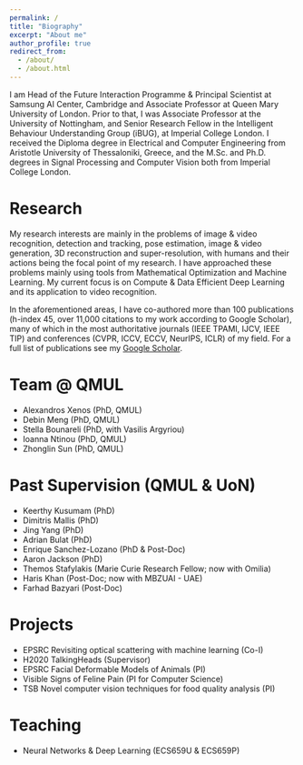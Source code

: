 ```yaml
---
permalink: /
title: "Biography"
excerpt: "About me"
author_profile: true
redirect_from: 
  - /about/
  - /about.html
---
```


I am Head of the Future Interaction Programme & Principal Scientist at Samsung AI Center, Cambridge and Associate Professor at Queen Mary University of London. Prior to that, I was Associate Professor at the University of Nottingham, and Senior Research Fellow in the Intelligent Behaviour Understanding Group (iBUG), at Imperial College London. 
I received the Diploma degree in Electrical and Computer Engineering from Aristotle University of Thessaloniki, Greece, and the M.Sc. and Ph.D. degrees in Signal Processing and Computer Vision both from Imperial College London.


# Research 
My research interests are mainly in the problems of image & video recognition, detection and tracking, pose estimation, image & video generation, 3D reconstruction and super-resolution, with humans and their actions being the focal point of my research. I have approached these problems mainly using tools from Mathematical Optimization and Machine Learning. My current focus is on Compute & Data Efficient Deep Learning and its application to video recognition.

In the aforementioned areas, I have co-authored more than 100 publications (h-index 45, over 11,000 citations to my work according to Google Scholar), many of which in the most authoritative journals (IEEE TPAMI, IJCV, IEEE TIP) and conferences (CVPR, ICCV, ECCV, NeurIPS, ICLR) of my field. For a full list of publications see my [Google Scholar](https://scholar.google.co.uk/citations?user=D4JkWxf-8fwC&hl=en&oi=ao).

# Team @ QMUL
* Alexandros Xenos (PhD, QMUL)
* Debin Meng (PhD, QMUL)
* Stella Bounareli (PhD, with Vasilis Argyriou)
* Ioanna Ntinou (PhD, QMUL)
* Zhonglin Sun (PhD, QMUL)

# Past Supervision (QMUL & UoN) 
* Keerthy Kusumam (PhD)
* Dimitris Mallis (PhD)
* Jing Yang (PhD)
* Adrian Bulat (PhD)
* Enrique Sanchez-Lozano (PhD & Post-Doc)
* Aaron Jackson (PhD)
* Themos Stafylakis (Marie Curie Research Fellow; now with Omilia)
* Haris Khan (Post-Doc; now with MBZUAI - UAE)
* Farhad Bazyari (Post-Doc)

# Projects 
* EPSRC Revisiting optical scattering with machine learning (Co-I)
* H2020 TalkingHeads (Supervisor)
* EPSRC Facial Deformable Models of Animals (PI)
* Visible Signs of Feline Pain (PI for Computer Science)
* TSB Novel computer vision techniques for food quality analysis (PI)

# Teaching 

* Neural Networks & Deep Learning (ECS659U & ECS659P)
